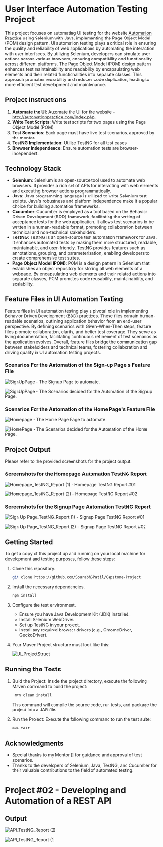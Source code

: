# User Interface Automation Testing Project

This project focuses on automating UI testing for the website [Automation Practice](http://automationpractice.com/index.php) using Selenium with Java, implementing the Page Object Model (POM) design pattern. UI automation testing plays a critical role in ensuring the quality and reliability of web applications by automating the interaction with user interfaces. By utilizing Selenium, developers can simulate user actions across various browsers, ensuring compatibility and functionality across different platforms. The Page Object Model (POM) design pattern enhances test maintainability and readability by encapsulating web elements and their related functionalities into separate classes. This approach promotes reusability and reduces code duplication, leading to more efficient test development and maintenance.

## Project Instructions

1. **Automate the UI**: Automate the UI for the website - http://automationpractice.com/index.php.
2. **Write Test Scripts**: Write test scripts for two pages using the Page Object Model (POM).
3. **Test Scenarios**: Each page must have five test scenarios, approved by the mentor.
4. **TestNG Implementation**: Utilize TestNG for all test cases.
5. **Browser Independence**: Ensure automation tests are browser-independent.

## Technology Stack

- **Selenium**: Selenium is an open-source tool used to automate web browsers. It provides a rich set of APIs for interacting with web elements and executing browser actions programmatically.
- **Java**: Java programming language is utilized to write Selenium test scripts. Java's robustness and platform independence make it a popular choice for building automation frameworks.
- **Cucumber**: Cucumber is employed as a tool based on the Behavior Driven Development (BDD) framework, facilitating the writing of acceptance tests for the web application. It allows test scenarios to be written in a human-readable format, promoting collaboration between technical and non-technical stakeholders.
- **TestNG**: TestNG is an open-source test automation framework for Java. It enhances automated tests by making them more structured, readable, maintainable, and user-friendly. TestNG provides features such as annotations, grouping, and parameterization, enabling developers to create comprehensive test suites.
- **Page Object Model (POM)**: POM is a design pattern in Selenium that establishes an object repository for storing all web elements of a webpage. By encapsulating web elements and their related actions into separate classes, POM promotes code reusability, maintainability, and scalability.

## Feature Files in UI Automation Testing

Feature files in UI automation testing play a pivotal role in implementing Behavior Driven Development (BDD) practices. These files contain human-readable scenarios, outlining application behavior from an end-user perspective. By defining scenarios with Given-When-Then steps, feature files promote collaboration, clarity, and better test coverage. They serve as living documentation, facilitating continuous refinement of test scenarios as the application evolves. Overall, feature files bridge the communication gap between stakeholders and technical teams, fostering collaboration and driving quality in UI automation testing projects.

### Scenarios For the Automation of the Sign-up Page's Feature File
![SignUpPage](https://github.com/SourabhGPatil/Capstone-Project/assets/81312909/15737821-2fb9-45a0-b8e3-7844e8ddc4dd) - The Signup Page to automate.

![SignUpPage](https://github.com/SourabhGPatil/Capstone-Project/assets/81312909/c9deaa92-a373-4ca5-bac2-fc1b1c63b438) - The Scenarios decided for the Automation of the Signup Page.

### Scenarios For the Automation of the Home Page's Feature File
![Homepage](https://github.com/SourabhGPatil/Capstone-Project/assets/81312909/bbb08b30-6307-4eb9-9ab9-175315fa1d41) - The Home Page Page to automate.

![HomePage](https://github.com/SourabhGPatil/Capstone-Project/assets/81312909/c317ef9d-6d0c-477d-a9a1-622063fc3c51) - The Scenarios decided for the Automation of the Home Page.

## Project Output

Please refer to the provided screenshots for the project output.

### Screenshots for the Homepage Automation TestNG Report 

![Homepage_TestNG_Report (1)](https://github.com/SourabhGPatil/Capstone-Project/assets/81312909/e5a7fae8-8639-49ae-8b65-b29e9b392545) - Homepage TestNG Report #01

![Homepage_TestNG_Report (2)](https://github.com/SourabhGPatil/Capstone-Project/assets/81312909/bfeed779-6713-4400-bf53-9fa7bc0ea532) - Homepage TestNG Report #02

### Screenshots for the Signup Page Automation TestNG Report 
![Sign Up Page_TestNG_Report (1)](https://github.com/SourabhGPatil/Capstone-Project/assets/81312909/150877b4-bf28-4cfe-9b5d-a2672494b53e) - Signup Page TestNG Report #01

![Sign Up Page_TestNG_Report (2)](https://github.com/SourabhGPatil/Capstone-Project/assets/81312909/3c532d3e-9171-4740-bbf8-207d8b780340) - Signup Page TestNG Report #02


## Getting Started

To get a copy of this project up and running on your local machine for development and testing purposes, follow these steps:

1. Clone this repository.
   ```bash
   git clone https://github.com/SourabhGPatil/Capstone-Project
   ```
2. Install the necessary dependencies.
   ```bash
   npm install
   ```
3. Configure the test environment.
   - Ensure you have Java Development Kit (JDK) installed.
   - Install Selenium WebDriver.
   - Set up TestNG in your project.
   - Install any required browser drivers (e.g., ChromeDriver, GeckoDriver).
4. Your Maven Project structure must look like this:
   
   ![UI_ProjectStruct](https://github.com/SourabhGPatil/Capstone-Project/assets/81312909/9efbad77-e6cb-4624-aaef-b68ccf702e96)


## Running the Tests

1. Build the Project:
   Inside the project directory, execute the following Maven command to build the project:
   ```bash
    mvn clean install
   ```
   This command will compile the source code, run tests, and package the project into a JAR file.

2. Run the Project:
    Execute the following command to run the test suite:
    ```bash
    mvn test
    ```
## Acknowledgments

- Special thanks to my Mentor [] for guidance and approval of test scenarios.
- Thanks to the developers of Selenium, Java, TestNG, and Cucumber for their valuable contributions to the field of automated testing.



# Project #02 - Developing and Automation of a REST API
## Output
![API_TestNG_Report (2)](https://github.com/SourabhGPatil/Capstone-Project/assets/81312909/454fb004-94e1-45f4-a3c6-9fa2cee7733d)

![API_TestNG_Report (1)](https://github.com/SourabhGPatil/Capstone-Project/assets/81312909/d4c54384-1a3e-4f26-8224-3ee91ef744c8)
